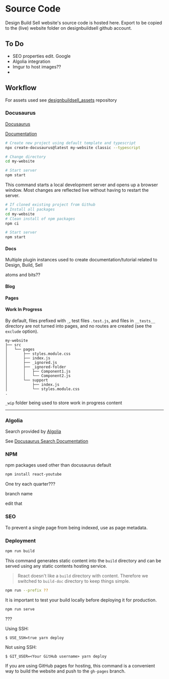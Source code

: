 # Source Code
Design Build Sell website's source code is hosted here. Export to be copied to the (live) website folder on designbuildsell github account.

## To Do

- SEO properties edit. Google
- Algolia integration
- Imgur to host images??
-


## Workflow

For assets used see [designbuildsell_assets](https://github.com/aecabhijeet/designbuildsell_assets) repository

### Docusaurus

[Docusaurus](https://docusaurus.io/)

[Documentation](https://docusaurus.io/docs)

```bash
# Create new project using default template and typescript
npx create-docusaurus@latest my-website classic --typescript

# Change directory
cd my-website

# Start server
npm start
```
This command starts a local development server and opens up a browser window. Most changes are reflected live without having to restart the server.

```bash
# If cloned existing project from Github
# Install all packages
cd my-website
# Clean install of npm packages
npm ci

# Start server
npm start

```

#### Docs

Multiple plugin instances used to create documentation/tutorial related to Design, Build, Sell

atoms and bits??




#### Blog


#### Pages



#### Work In Progress

By default, files prefixed with `_`, test files `.test.js`, and files in `__tests__` directory are not turned into pages, and no routes are created (see the `exclude` option).

```
my-website
├── src
│   └── pages
│       ├── styles.module.css
│       ├── index.js
│       ├── _ignored.js
│       ├── _ignored-folder
│       │   ├── Component1.js
│       │   └── Component2.js
│       └── support
│           ├── index.js
│           └── styles.module.css
.
```

`_wip` folder being used to store work in progress content

---

### Algolia

Search provided by [Algolia](https://dashboard.algolia.com/)

See [Docusaurus Search Documentation](https://docusaurus.io/docs/search#using-algolia-docsearch)



### NPM

npm packages used other than docusaurus default

```bash title="react-youtube"
npm install react-youtube
```
One try each quarter???

branch name

edit that



### SEO

To prevent a single page from being indexed, use <meta name="robots" content="noindex"> as page metadata.



### Deployment

```bash
npm run build
```

This command generates static content into the `build` directory and can be served using any static contents hosting service.

> React doesn't like a `build` directory with content. Therefore we switched to `build-doc` directory to keep things simple.


```bash
npm run --prefix ??
```

It is important to test your build locally before deploying it for production.


```bash
npm run serve
```

???

Using SSH:

```
$ USE_SSH=true yarn deploy
```

Not using SSH:

```
$ GIT_USER=<Your GitHub username> yarn deploy
```

If you are using GitHub pages for hosting, this command is a convenient way to build the website and push to the `gh-pages` branch.

